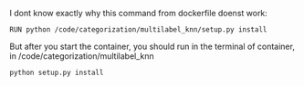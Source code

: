 I dont know exactly why this command from dockerfile doenst work:

```
RUN python /code/categorization/multilabel_knn/setup.py install

```

But after you start the container, you should run in the terminal of container, in /code/categorization/multilabel_knn
```
python setup.py install
```
